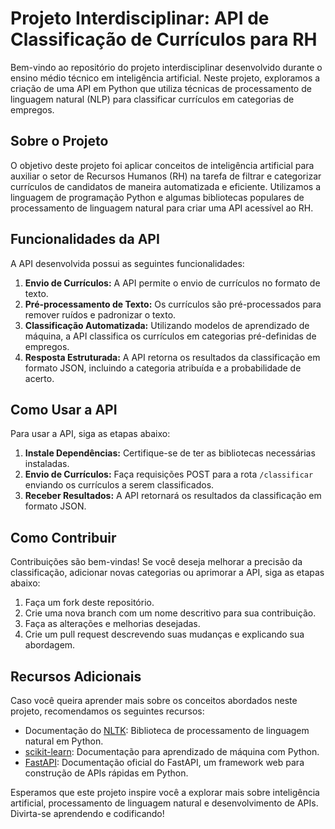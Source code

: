 # Projeto Interdisciplinar: API de Classificação de Currículos para RH

Bem-vindo ao repositório do projeto interdisciplinar desenvolvido durante o ensino médio técnico em inteligência artificial. Neste projeto, exploramos a criação de uma API em Python que utiliza técnicas de processamento de linguagem natural (NLP) para classificar currículos em categorias de empregos.

## Sobre o Projeto

O objetivo deste projeto foi aplicar conceitos de inteligência artificial para auxiliar o setor de Recursos Humanos (RH) na tarefa de filtrar e categorizar currículos de candidatos de maneira automatizada e eficiente. Utilizamos a linguagem de programação Python e algumas bibliotecas populares de processamento de linguagem natural para criar uma API acessível ao RH.

## Funcionalidades da API

A API desenvolvida possui as seguintes funcionalidades:

1. **Envio de Currículos:** A API permite o envio de currículos no formato de texto.
2. **Pré-processamento de Texto:** Os currículos são pré-processados para remover ruídos e padronizar o texto.
3. **Classificação Automatizada:** Utilizando modelos de aprendizado de máquina, a API classifica os currículos em categorias pré-definidas de empregos.
4. **Resposta Estruturada:** A API retorna os resultados da classificação em formato JSON, incluindo a categoria atribuída e a probabilidade de acerto.

## Como Usar a API

Para usar a API, siga as etapas abaixo:

1. **Instale Dependências:** Certifique-se de ter as bibliotecas necessárias instaladas. 
2. **Envio de Currículos:** Faça requisições POST para a rota `/classificar` enviando os currículos a serem classificados.
3. **Receber Resultados:** A API retornará os resultados da classificação em formato JSON.

## Como Contribuir

Contribuições são bem-vindas! Se você deseja melhorar a precisão da classificação, adicionar novas categorias ou aprimorar a API, siga as etapas abaixo:

1. Faça um fork deste repositório.
2. Crie uma nova branch com um nome descritivo para sua contribuição.
3. Faça as alterações e melhorias desejadas.
4. Crie um pull request descrevendo suas mudanças e explicando sua abordagem.

## Recursos Adicionais

Caso você queira aprender mais sobre os conceitos abordados neste projeto, recomendamos os seguintes recursos:

- Documentação do [NLTK](https://www.nltk.org/): Biblioteca de processamento de linguagem natural em Python.
- [scikit-learn](https://scikit-learn.org/stable/documentation.html): Documentação para aprendizado de máquina com Python.
- [FastAPI](https://fastapi.tiangolo.com/): Documentação oficial do FastAPI, um framework web para construção de APIs rápidas em Python.

Esperamos que este projeto inspire você a explorar mais sobre inteligência artificial, processamento de linguagem natural e desenvolvimento de APIs. Divirta-se aprendendo e codificando!

